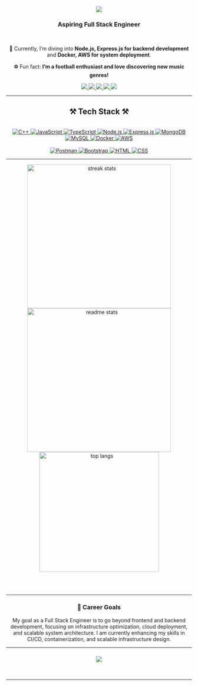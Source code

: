 <h1 align="center">
    <img src="https://readme-typing-svg.herokuapp.com/?font=Righteous&size=35&center=true&vCenter=true&width=500&height=70&duration=4000&lines=Hi+There!+👋;+I'm+Vu+Minh+Hieu!;">
</h1>

<h3 align="center">Aspiring Full Stack Engineer</h3>

<br/>

<div align="center">
    
🌱 Currently, I’m diving into **Node.js, Express.js for backend development** and **Docker, AWS for system deployment**.

⚽ Fun fact: **I’m a football enthusiast and love discovering new music genres!**  
</div>

<div align="center"> 
  <a href="mailto:hieuminh2620@gmail.com" target="_blank">
    <img src="https://img.shields.io/badge/Gmail-333333?style=for-the-badge&logo=gmail&logoColor=red" />
  </a>
  <a href="https://www.facebook.com/minhhieu.vu.31508" target="_blank">
    <img src="https://img.shields.io/badge/Facebook-blue?style=for-the-badge&logo=facebook&logoColor=white" />
  </a>
  <a href="https://t.me/minhhieuu2604" target="_blank">
    <img src="https://img.shields.io/badge/Telegram-2CA5E0?style=for-the-badge&logo=telegram&logoColor=white" />
  </a>
  <a href="https://www.instagram.com/minhhieu.vu/" target="_blank">
    <img src="https://img.shields.io/badge/Instagram-E4405F?style=for-the-badge&logo=instagram&logoColor=white" />
  </a>
  <a href="https://www.linkedin.com/in/v%C5%A9-minh-hi%E1%BA%BFu-b35b5232b/" target="_blank">
    <img src="https://img.shields.io/badge/LinkedIn-blue?style=for-the-badge&logo=linkedin&logoColor=white" />
  </a>
</div>

<hr/>

<h2 align="center">⚒️ Tech Stack ⚒️</h2>  
<br/>  
<div align="center">  
    <a href="https://www.cplusplus.com/" target="_blank">  
      <img src="https://skillicons.dev/icons?i=cpp" alt="C++"/>  
    </a>  
    <a href="https://developer.mozilla.org/en-US/docs/Web/JavaScript" target="_blank">  
      <img src="https://skillicons.dev/icons?i=javascript" alt="JavaScript"/>  
    </a>  
    <a href="https://www.typescriptlang.org/" target="_blank">  
      <img src="https://skillicons.dev/icons?i=typescript" alt="TypeScript"/>  
    </a>  
    <a href="https://nodejs.org/" target="_blank">  
      <img src="https://skillicons.dev/icons?i=nodejs" alt="Node.js"/>  
    </a>  
    <a href="https://expressjs.com/" target="_blank">  
      <img src="https://skillicons.dev/icons?i=express" alt="Express.js"/>  
    </a>  
    <a href="https://www.mongodb.com/" target="_blank">  
      <img src="https://skillicons.dev/icons?i=mongodb" alt="MongoDB"/>  
    </a>  
    <a href="https://www.mysql.com/" target="_blank">  
      <img src="https://skillicons.dev/icons?i=mysql" alt="MySQL"/>  
    </a>  
</a>  
    <a href="https://www.docker.com/" target="_blank">  
      <img src="https://skillicons.dev/icons?i=docker" alt="Docker"/>  
    </a>  
    <a href="https://aws.amazon.com/" target="_blank">  
      <img src="https://skillicons.dev/icons?i=aws" alt="AWS"/>  
    </a>  
</div>  
<br/>  
<div align="center">  
    <a href="https://www.postman.com/" target="_blank">  
      <img src="https://skillicons.dev/icons?i=postman" alt="Postman"/>  
    </a>
    <a href="https://getbootstrap.com/" target="_blank">  
      <img src="https://skillicons.dev/icons?i=bootstrap" alt="Bootstrap"/>  
    </a>  
    <a href="https://html.spec.whatwg.org/multipage/" target="_blank">  
      <img src="https://skillicons.dev/icons?i=html" alt="HTML"/>  
    </a>  
    <a href="https://www.w3schools.com/css/" target="_blank">  
      <img src="https://skillicons.dev/icons?i=css" alt="CSS"/>  
    </a> 
</div>  
<hr/>


<div align="center">
  <img width=390 src="https://github-readme-streak-stats-salesp07.vercel.app/?user=vuminhhieuu&count_private=true&theme=react&border_radius=10" alt="streak stats"/>
  <img width=390 src="https://github-readme-stats-salesp07.vercel.app/api?username=vuminhhieuu&count_private=true&show_icons=true&theme=react&rank_icon=github&border_radius=10" alt="readme stats" />
  <br/>
  <img width=325 align="center" src="https://github-readme-stats-salesp07.vercel.app/api/top-langs/?username=vuminhhieuu&hide=HTML&langs_count=8&layout=compact&theme=react&border_radius=10&size_weight=0.5&count_weight=0.5&exclude_repo=github-readme-stats" alt="top langs" />
</div>

<br/><br/>

<hr/>

<h3 align="center">💼 Career Goals</h3>
<div align="center">

My goal as a Full Stack Engineer is to go beyond frontend and backend development, focusing on infrastructure optimization, cloud deployment, and scalable system architecture. I am currently enhancing my skills in CI/CD, containerization, and scalable infrastructure design.

</div>

<hr/>
<h3 align="center">
    <img src="https://readme-typing-svg.herokuapp.com/?font=Righteous&size=25&center=true&vCenter=true&width=500&height=70&duration=4000&lines=Thanks+for+visiting!+✌️;+Feel+free+to+connect+with+me!;Always+open+to+collaborate+🤗">
</h3>

<br/>
<hr/>

